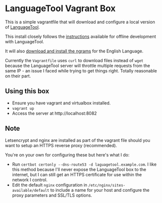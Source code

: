 # LanguageTool Vagrant Box

This is a simple vagrantfile that will download and configure a local version of [LanguageTool](https://languagetool.org/). 

This install closely follows the [instructions](https://dev.languagetool.org/http-server) available for offline development with LanguageTool.

It will also [download and install the ngrams](https://dev.languagetool.org/finding-errors-using-n-gram-data) for the English Language.

Currently the `Vagrantfile` uses `curl` to download files instead of `wget` because the LanguageTool server will throttle multiple requests from the same IP - an issue I faced while trying to get things right. Totally reasonable on their part.

## Using this box
- Ensure you have vagrant and virtualbox installed.
- `vagrant up`
- Access the server at http://localhost:8082

## Note

Letsencrypt and nginx are installed as part of the vagrant file should you want to setup an HTTPS reverse proxy (recommended).

You're on your own for configuring these but here's what I do:
- Run `certbot certonly --dns-route53 -d laguagetool.example.com`. I like this method because I'll never expose the LanguageTool box to the internet, but I can still get an HTTPS certificate for use within the network I control. 
- Edit the default `nginx` configuration in `/etc/nginx/sites-available/default` to include a name for your host and configure the proxy parameters and SSL/TLS options.
